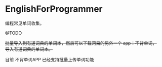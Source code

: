 # EnglishForProgrammer
编程常见单词收集。

@TODO

~~批量导入到有道词典的单词本，然后可以下载网易的另外一个 app：不背单词，导入有道词典的单词本。~~

目前 不背单词APP 已经支持批量上传单词功能

